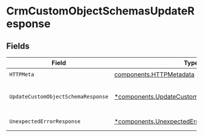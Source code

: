 # CrmCustomObjectSchemasUpdateResponse


## Fields

| Field                                                                                                       | Type                                                                                                        | Required                                                                                                    | Description                                                                                                 |
| ----------------------------------------------------------------------------------------------------------- | ----------------------------------------------------------------------------------------------------------- | ----------------------------------------------------------------------------------------------------------- | ----------------------------------------------------------------------------------------------------------- |
| `HTTPMeta`                                                                                                  | [components.HTTPMetadata](../../models/components/httpmetadata.md)                                          | :heavy_check_mark:                                                                                          | N/A                                                                                                         |
| `UpdateCustomObjectSchemaResponse`                                                                          | [*components.UpdateCustomObjectSchemaResponse](../../models/components/updatecustomobjectschemaresponse.md) | :heavy_minus_sign:                                                                                          | Custom object schema updated                                                                                |
| `UnexpectedErrorResponse`                                                                                   | [*components.UnexpectedErrorResponse](../../models/components/unexpectederrorresponse.md)                   | :heavy_minus_sign:                                                                                          | Unexpected error                                                                                            |